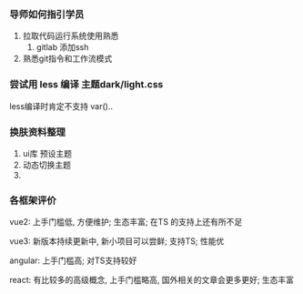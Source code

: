 ### 导师如何指引学员

1. 拉取代码运行系统使用熟悉
   1. gitlab 添加ssh
2. 熟悉git指令和工作流模式

### 尝试用 less 编译 主题dark/light.css

less编译时肯定不支持 var()..



### 换肤资料整理

1. ui库 预设主题
2. 动态切换主题
3. 



### 各框架评价

vue2: 上手门槛低, 方便维护;  生态丰富; 在TS 的支持上还有所不足

vue3: 新版本持续更新中, 新小项目可以尝鲜;  支持TS; 性能优

angular: 上手门槛高; 对TS支持较好

react: 有比较多的高级概念, 上手门槛略高, 国外相关的文章会更多更好; 生态丰富